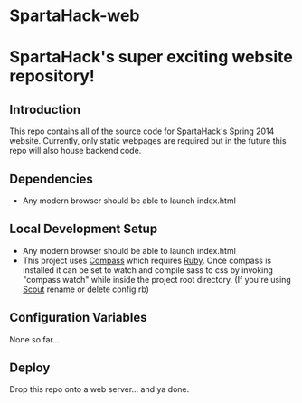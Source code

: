 SpartaHack-web
==============

# SpartaHack's super exciting website repository!

## Introduction

This repo contains all of the source code for SpartaHack's Spring 2014 website.
Currently, only static webpages are required but in the future this repo will also house backend code.

## Dependencies

* Any modern browser should be able to launch index.html

## Local Development Setup

* Any modern browser should be able to launch index.html
* This project uses [Compass](http://compass-style.org/install/) which requires [Ruby](https://www.ruby-lang.org/en/). Once compass is installed it can be set to watch and compile sass to css by invoking "compass watch" while inside the project root directory. (If you're using [Scout](http://mhs.github.io/scout-app/) rename or delete config.rb)

## Configuration Variables

None so far...

## Deploy

Drop this repo onto a web server... and ya done.

